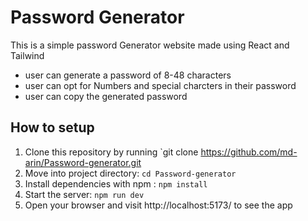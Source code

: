 # Password Generator

This is a simple password Generator website made using React and Tailwind
- user can generate a password of 8-48 characters
- user can opt for Numbers and special charcters in their password
- user can copy the generated password

## How to setup
1. Clone this repository by running `git clone https://github.com/md-arin/Password-generator.git
2. Move into project directory: `cd Password-generator`
3. Install dependencies with npm : `npm install`
4. Start the server: `npm run dev`
5. Open your browser and visit http://localhost:5173/ to see the app